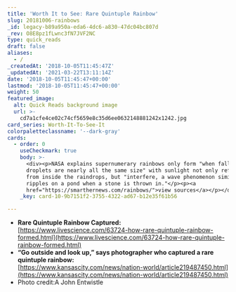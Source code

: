 ```yaml
---
title: 'Worth It to See: Rare Quintuple Rainbow'
slug: 20181006-rainbows
_id: legacy-b89a950a-eda6-4dc6-a830-47dc04bc807d
_rev: O8E8pz1fLwnc3fN7JVF2NC
type: quick_reads
draft: false
aliases:
  - /
_createdAt: '2018-10-05T11:45:47Z'
_updatedAt: '2021-03-22T13:11:14Z'
date: '2018-10-05T11:45:47+00:00'
lastmod: '2018-10-05T11:45:47+00:00'
weight: 50
featured_image:
  alt: Quick Reads background image
  url: >-
    cd7a1cfe4ce02c74cf5659e8c35d6ee0632148881242x1242.jpg
card_series: Worth-It-To-See-It
colorpaletteclassname: '--dark-gray'
cards:
  - order: 0
    useCheckmark: true
    body: >-
      <div><p>NASA explains supernumerary rainbows only form "when falling water
      droplets are nearly all the same size" with sunlight not only reflecting
      from inside the raindrops, but "interfere, a wave phenomenon similar to
      ripples on a pond when a stone is thrown in."</p><p><a
      href="https://smarthernews.com/rainbows/">view sources</a></p></div>
    _key: card-10-9b7151f2-3755-4322-ad67-b12e35f61b56

---
```

* **Rare Quintuple Rainbow Captured:**  
[https://www.livescience.com/63724-how-rare-quintuple-rainbow-formed.html](https://www.livescience.com/63724-how-rare-quintuple-rainbow-formed.html)
* **“Go outside and look up,” says photographer who captured a rare quintuple rainbow:**  
[https://www.kansascity.com/news/nation-world/article219487450.html](https://www.kansascity.com/news/nation-world/article219487450.html)
* Photo credit:A John Entwistle